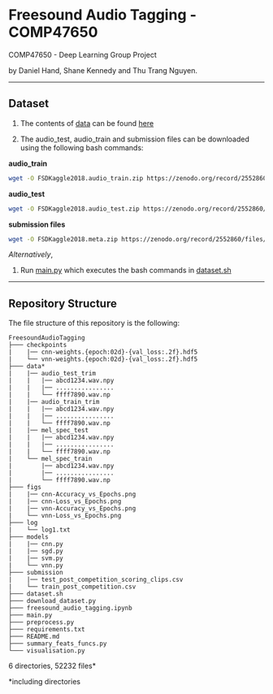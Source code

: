# Freesound Audio Tagging - COMP47650

COMP47650 - Deep Learning Group Project     

by Daniel Hand, Shane Kennedy and Thu Trang Nguyen.       

---
Dataset
-
1. The contents of [data](https://github.com/DanH139/ucd/tree/master/Deep%20Learning/Freesound%20Audio%20Tagging/data) can be found [here](https://ucd-my.sharepoint.com/:u:/g/personal/daniel_hand_ucdconnect_ie/EZVF_TnCRnpOtuqch0sGDv8B_fPaLB0vkQffHID8LUiWSQ?e=T5g7de)      

2. The audio_test, audio_train and submission files can be downloaded using the following bash commands:     

**audio_train**
``` sh
wget -O FSDKaggle2018.audio_train.zip https://zenodo.org/record/2552860/files/FSDKaggle2018.audio_train.zip?download=1 
```

**audio_test**
``` sh
wget -O FSDKaggle2018.audio_test.zip https://zenodo.org/record/2552860/files/FSDKaggle2018.audio_test.zip?download=1 
```

**submission files**
``` sh 
wget -O FSDKaggle2018.meta.zip https://zenodo.org/record/2552860/files/FSDKaggle2018.meta.zip?download=1 
```


*Alternatively*, 
1. Run [main.py](https://github.com/DanH139/ucd/blob/master/Deep%20Learning/Freesound%20Audio%20Tagging/main.py) which executes the bash commands in [dataset.sh](https://github.com/DanH139/ucd/blob/master/Deep%20Learning/Freesound%20Audio%20Tagging/dataset.sh)

        
---            
Repository Structure
-
The file structure of this repository is the following:


```
FreesoundAudioTagging       
├─── checkpoints        
|    |── cnn-weights.{epoch:02d}-{val_loss:.2f}.hdf5       
|    └── vnn-weights.{epoch:02d}-{val_loss:.2f}.hdf5       
├─── data*      
|    |── audio_test_trim              
|    |   |── abcd1234.wav.npy       
|    |   |── ................
|    |   └── ffff7890.wav.np
|    |── audio_train_trim      
|    |   |── abcd1234.wav.npy       
|    |   |── ................
|    |   └── ffff7890.wav.np       
|    |── mel_spec_test     
|    |   |── abcd1234.wav.npy       
|    |   |── ................
|    |   └── ffff7890.wav.np    
|    └── mel_spec_train        
|        |── abcd1234.wav.npy       
|        |── ................
|        └── ffff7890.wav.np
├─── figs      
|    |── cnn-Accuracy_vs_Epochs.png        
|    |── cnn-Loss_vs_Epochs.png        
|    |── vnn-Accuracy_vs_Epochs.png        
|    └── vnn-Loss_vs_Epochs.png    
├─── log       
|    └── log1.txt 
├─── models         
|    |── cnn.py        
|    |── sgd.py        
|    |── svm.py        
|    └── vnn.py  
├─── submission        
|    |── test_post_competition_scoring_clips.csv       
|    └── train_post_competition.csv    
├─── dataset.sh      
├─── download_dataset.py     
├─── freesound_audio_tagging.ipynb       
├─── main.py    
├─── preprocess.py       
├─── requirements.txt            
├─── README.md       
├─── summary_feats_funcs.py      
└─── visualisation.py
```
                                        
6 directories, 52232 files*


*including directories

